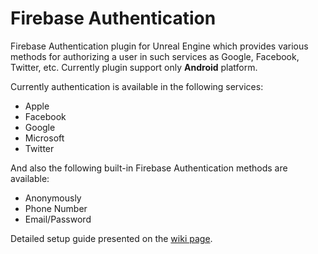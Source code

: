 # Firebase Authentication
Firebase Authentication plugin for Unreal Engine which provides various methods for authorizing a user in such services as Google, Facebook, Twitter, etc. Currently plugin support only **Android** platform.

Currently authentication is available in the following services:
- Apple
- Facebook
- Google
- Microsoft
- Twitter

And also the following built-in Firebase Authentication methods are available:
- Anonymously
- Phone Number
- Email/Password

Detailed setup guide presented on the [wiki page](https://github.com/kulichin/UnrealFirebaseAuthentication/wiki).
